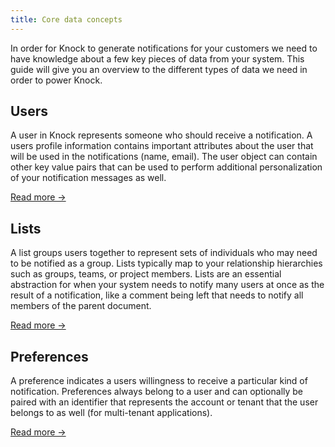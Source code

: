 ```yaml
---
title: Core data concepts
---
```


In order for Knock to generate notifications for your customers we need to have knowledge about a
few key pieces of data from your system. This guide will give you an overview to the different types of data we need
in order to power Knock.

## Users

A user in Knock represents someone who should receive a notification. A users profile information
contains important attributes about the user that will be used in the notifications (name, email).
The user object can contain other key value pairs that can be used to perform additional personalization
of your notification messages as well.

[Read more →](/send-and-manage-data/users)

<!-- ## Events

An event is the main trigger for notification flows to be sent. The event represents an action that
occurred in your system that may need to be turned into a notification. The event payload is important
as the properties sent are used to create the notification messages that will be sent to your users.

[Read more →](/send-and-manage-data/events) -->

## Lists

A list groups users together to represent sets of individuals who may need to be notified as a group.
Lists typically map to your relationship hierarchies such as groups, teams, or project members. Lists
are an essential abstraction for when your system needs to notify many users at once as the result
of a notification, like a comment being left that needs to notify all members of the parent document.

[Read more →](/send-and-manage-data/lists)

## Preferences

A preference indicates a users willingness to receive a particular kind of notification. Preferences
always belong to a user and can optionally be paired with an identifier that represents the account
or tenant that the user belongs to as well (for multi-tenant applications).

[Read more →](/send-and-manage-data/managing-preferences)

